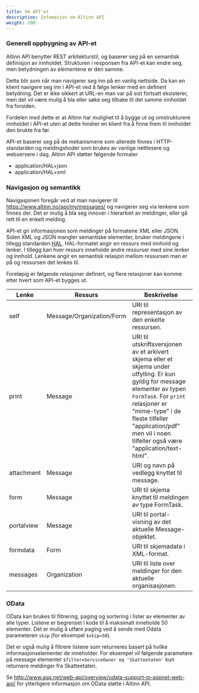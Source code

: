 ```yaml
---
title: Om API'et
description: Infomasjon om Altinn API
weight: 200
---
```



### Generell oppbygning av API-et

Altinn API benytter REST arkitekturstil, og baserer seg på en semantisk definisjon av innholdet.
Strukturen i responsen fra API-et kan endre seg, men betydningen av elementene er den samme.

Dette blir som når man navigerer seg inn på en vanlig nettside. Da kan en klient navigere seg inn i API-et ved å følge lenker med en definert betydning.
Det er ikke sikkert at URL-en man var på sist fortsatt eksisterer, men det vil være mulig å bla eller søke seg tilbake til det samme innholdet fra forsiden.

Fordelen med dette er at Altinn har mulighet til å bygge ut og omstrukturere innholdet i API-et uten at dette hindrer en klient fra å finne frem
til innholdet den brukte fra før.

API-et baserer seg på de mekanismene som allerede finnes i HTTP-standarden og meldingshoder som brukes av vanlige nettlesere og webservere i dag.
Altinn API støtter følgende formater

 - application/HAL+json
 - application/HAL+xml

 

### Navigasjon og semantikk

Navigasjonen foregår ved at man navigerer til https://www.altinn.no/api/my/messages/ og navigerer seg via lenkene som finnes der.
Det er mulig å bla seg innover i hierarkiet av meldinger, eller gå rett til en enkelt melding.

API-et gir informasjonen som meldinger på formatene XML eller JSON.
Siden XML og JSON mangler semantiske elementer, bruker meldingene i tillegg standarden [HAL](https://en.wikipedia.org/wiki/Hypertext_Application_Language).
HAL-formatet angir en ressurs med innhold og lenker. I tillegg kan hver ressurs inneholde andre ressurser med sine lenker og innhold.
Lenkene angir en semantisk relasjon mellom ressursen man er på og ressursen det lenkes til.

Foreløpig er følgende relasjoner definert, og flere relasjoner kan komme etter hvert som API-et bygges ut.

| Lenke      | Ressurs                   | Beskrivelse                                                   |
| ---------- | ------------------------- | ------------------------------------------------------------- |
| self       | Message/Organization/Form | URI til representasjon av den enkelte ressursen.              |
| print      | Message                   | URI til utskriftsversjonen av et arkivert skjema eller et skjema under utfylling. Er kun gyldig for message elementer av typen `FormTask`. For `print` relasjoner er "mime-type" i de fleste tilfeller "application/pdf" men vil i noen tilfeller også være "application/text-html". |
| attachment | Message                   | URI og navn på vedlegg knyttet til message.                   |
| form       | Message                   | URI til skjema knyttet til meldingen av type FormTask.        |      
| portalview | Message                   | URI til portal-visning av det aktuelle Message-objektet.      |
| formdata   | Form                      | URI til skjemadata i XML-format.                              |
| messages   | Organization              | URI til liste over meldinger for den aktuelle organisasjonen. |
 

### OData

OData  kan brukes til filtrering, paging og sortering i lister av elementer av alle typer.
Listene er begrenset i kode til å maksimalt inneholde 50 elementer.
Det er mulig å utføre paging ved å sende med Odata parameteren `skip` (for eksempel `$skip=50`).

Det er også mulig å filtrere listene som returneres basert på hvilke informasjonselementer de inneholder.
For eksempel vil følgende parametere på message elementet `$filter=ServiceOwner eq 'Skatteetaten'` kun returnere meldinger fra Skatteetaten.

Se http://www.asp.net/web-api/overview/odata-support-in-aspnet-web-api/ for ytterligere informasjon om OData støtte i Altinn API.
